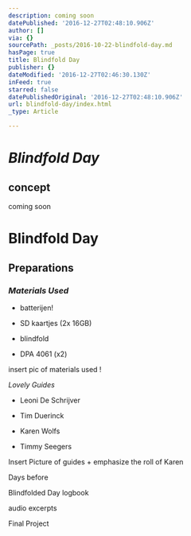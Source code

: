 ```yaml
---
description: coming soon
datePublished: '2016-12-27T02:48:10.906Z'
author: []
via: {}
sourcePath: _posts/2016-10-22-blindfold-day.md
hasPage: true
title: Blindfold Day
publisher: {}
dateModified: '2016-12-27T02:46:30.130Z'
inFeed: true
starred: false
datePublishedOriginal: '2016-12-27T02:48:10.906Z'
url: blindfold-day/index.html
_type: Article

---
```

# _**Blindfold Day**_

## **concept**

coming soon

# Blindfold Day

## **Preparations**

### _Materials Used_

- batterijen!

- SD kaartjes (2x 16GB)

- blindfold

- DPA 4061 (x2)

insert pic of materials used !

_Lovely Guides_

- Leoni De Schrijver

- Tim Duerinck

- Karen Wolfs

- Timmy Seegers

Insert Picture of guides + emphasize the roll of Karen

Days before

Blindfolded Day logbook

audio excerpts

Final Project